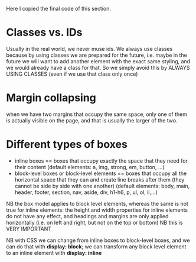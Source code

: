 Here I copied the final code of this section.

# Classes vs. IDs
Usually in the real world, we never muse ids. We always use classes because by using classes we are prepared for the future, i.e. maybe in the future we will want to add another element with the exact same styling, and we would already have a class for that. So we simply avoid this by ALWAYS USING CLASSES (even if we use that class only once)

# Margin collapsing
when we have two margins that occupy the same space, only one of them is actually visible on the page, and that is usually the larger of the two.

# Different types of boxes
- inline boxes == boxes that occupy exactly the space that they need for their content (default elements: a, img, strong, em, button, ...)
- block-level boxes or block-level elements == boxes that occupy all the horizontal space that they can and create line breaks after them (they cannot be side by side with one another) (default elements: body, main, header, footer, section, nav, aside, div, h1-h6, p, ul, ol, li,...)

NB the box model applies to block level elements, whereas the same is not true for inline elements: the height and width properties for inline elements do not have any effect, and headings and margins are only applied horizontally (i.e. on left and right, but not on the top or bottom) NB this is VERY IMPORTANT

NB with CSS we can change from inline boxes to block-level boxes, and we can do that with **display: block**; we can transform any block level element to an inline element with **display: inline**